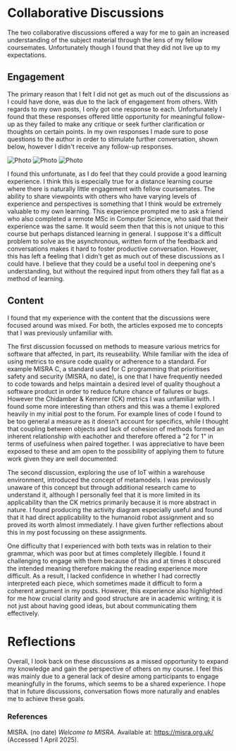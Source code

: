 # Collaborative Discussions
The two collaborative discussions offered a way for me to gain an increased understanding of the subject material through the lens of my fellow coursemates. Unfortunately though I found that they did not live up to my expectations.

## Engagement
The primary reason that I felt I did not get as much out of the discussions as I could have done, was due to the lack of engagement from others. With regards to my own posts, I only got one response to each. Unfortunately I found that these responses offered little opportunity for meaningful follow-up as they failed to make any critique or seek further clarification or thoughts on certain points. In my own responses I made sure to pose questions to the author in order to stimulate further conversation, shown below, however I didn't receive any follow-up responses.

![Photo](./media/resposne1.png)
![Photo](./media/resposne2.png)
![Photo](./media/resposne3.png)

I found this unfortunate, as I do feel that they could provide a good learning experience. I think this is especially true for a distance learning course where there is naturally little engagement with fellow coursemates. The ability to share viewpoints with others who have varying levels of experience and perspectives is something that I think would be extremely valuable to my own learning. This experience prompted me to ask a friend who also completed a remote MSc in Computer Science, who said that their experience was the same. It would seem then that this is not unique to this course but perhaps distanced learning in general. I suppose it's a difficult problem to solve as the asynchronous, written form of the feedback and conversations makes it hard to foster productive conversation. However, this has left a feeling that I didn't get as much out of these discussions as I could have. I believe that they could be a useful tool in deepening one's understanding, but without the required input from others they fall flat as a method of learning.

## Content
I found that my experience with the content that the discussions were focused around was mixed. For both, the articles exposed me to concepts that I was previously unfamiliar with.

The first discussion focussed on methods to measure various metrics for software that affected, in part, its reuseability. While familiar with the idea of using metrics to ensure code quality or adherence to a standard. For example MISRA C, a standard used for C programming that prioritises safety and security (MISRA, no date), is one that I have frequently needed to code towards and helps maintain a desired level of quality thoughout a software product in order to reduce future chance of failures or bugs. However the Chidamber & Kemerer (CK) metrics I was unfamiliar with. I found some more interesting than others and this was a theme I explored heavily in my initial post to the forum. For example lines of code I found to be too general a measure as it doesn't account for specifics, while I thought that coupling between objects and lack of cohesion of methods formed an inherent relationship with eachother and therefore offered a "2 for 1" in terms of usefulness when paired together. I was appreciative to have been exposed to these and am open to the possibility of applying them to future work given they are well documented.

The second discussion, exploring the use of IoT within a warehouse environment, introduced the concept of metamodels. I was previously unaware of this concept but through additional research came to understand it, although I personally feel that it is more limited in its applicability than the CK metrics primarily because it is more abstract in nature. I found producing the activity diagram especially useful and found that it had direct applicability to the humanoid robot assignment and so proved its worth almost immediately. I have given further reflections about this in my post focussing on these assignments.

One difficulty that I experienced with both texts was in relation to their grammar, which was poor but at times completely illegible. I found it challenging to engage with them because of this and at times it obscured the intended meaning therefore making the reading experience more difficult. As a result, I lacked confidence in whether I had correctly interpreted each piece, which sometimes made it difficult to form a coherent argument in my posts. However, this experience also highlighted for me how crucial clarity and good structure are in academic writing; it is not just about having good ideas, but about communicating them effectively.

# Reflections
Overall, I look back on these discussions as a missed opportunity to expand my knowledge and gain the perspective of others on my course. I feel this was mainly due to a general lack of desire among participants to engage meaningfully in the forums, which seems to be a shared experience. I hope that in future discussions, conversation flows more naturally and enables me to achieve these goals.

### References
MISRA. (no date) *Welcome to MISRA*. Available at: https://misra.org.uk/ (Accessed 1 April 2025).